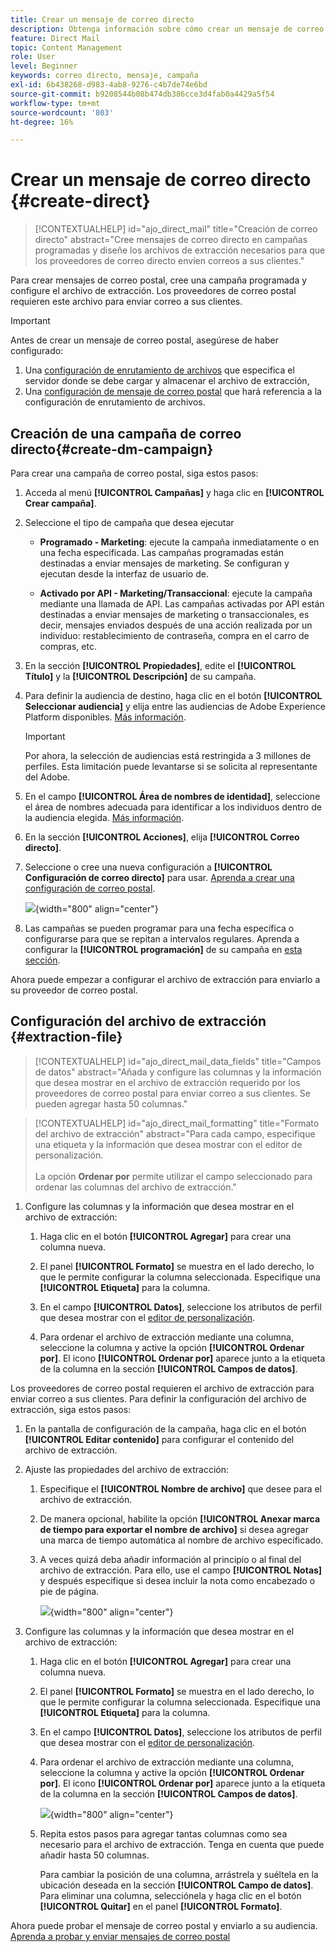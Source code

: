```yaml
---
title: Crear un mensaje de correo directo
description: Obtenga información sobre cómo crear un mensaje de correo postal en Journey Optimizer
feature: Direct Mail
topic: Content Management
role: User
level: Beginner
keywords: correo directo, mensaje, campaña
exl-id: 6b438268-d983-4ab8-9276-c4b7de74e6bd
source-git-commit: b9208544b08b474db386cce3d4fab0a4429a5f54
workflow-type: tm+mt
source-wordcount: '803'
ht-degree: 16%

---
```


# Crear un mensaje de correo directo {#create-direct}

>[!CONTEXTUALHELP]
>id="ajo_direct_mail"
>title="Creación de correo directo"
>abstract="Cree mensajes de correo directo en campañas programadas y diseñe los archivos de extracción necesarios para que los proveedores de correo directo envíen correos a sus clientes."

Para crear mensajes de correo postal, cree una campaña programada y configure el archivo de extracción. Los proveedores de correo postal requieren este archivo para enviar correo a sus clientes.

>[!IMPORTANT]
>
>Antes de crear un mensaje de correo postal, asegúrese de haber configurado:
>
>1. Una [configuración de enrutamiento de archivos](../direct-mail/direct-mail-configuration.md#file-routing-configuration) que especifica el servidor donde se debe cargar y almacenar el archivo de extracción,
>1. Una [configuración de mensaje de correo postal](../direct-mail/direct-mail-configuration.md#direct-mail-surface) que hará referencia a la configuración de enrutamiento de archivos.


## Creación de una campaña de correo directo{#create-dm-campaign}

Para crear una campaña de correo postal, siga estos pasos:

1. Acceda al menú **[!UICONTROL Campañas]** y haga clic en **[!UICONTROL Crear campaña]**.

1. Seleccione el tipo de campaña que desea ejecutar

   * **Programado - Marketing**: ejecute la campaña inmediatamente o en una fecha especificada. Las campañas programadas están destinadas a enviar mensajes de marketing. Se configuran y ejecutan desde la interfaz de usuario de.

   * **Activado por API - Marketing/Transaccional**: ejecute la campaña mediante una llamada de API. Las campañas activadas por API están destinadas a enviar mensajes de marketing o transaccionales, es decir, mensajes enviados después de una acción realizada por un individuo: restablecimiento de contraseña, compra en el carro de compras, etc.

1. En la sección **[!UICONTROL Propiedades]**, edite el **[!UICONTROL Título]** y la **[!UICONTROL Descripción]** de su campaña.

1. Para definir la audiencia de destino, haga clic en el botón **[!UICONTROL Seleccionar audiencia]** y elija entre las audiencias de Adobe Experience Platform disponibles. [Más información](../audience/about-audiences.md).

   >[!IMPORTANT]
   >
   >Por ahora, la selección de audiencias está restringida a 3 millones de perfiles. Esta limitación puede levantarse si se solicita al representante del Adobe.

1. En el campo **[!UICONTROL Área de nombres de identidad]**, seleccione el área de nombres adecuada para identificar a los individuos dentro de la audiencia elegida. [Más información](../event/about-creating.md#select-the-namespace).

1. En la sección **[!UICONTROL Acciones]**, elija **[!UICONTROL Correo directo]**.

1. Seleccione o cree una nueva configuración a **[!UICONTROL Configuración de correo directo]** para usar. [Aprenda a crear una configuración de correo postal](direct-mail-configuration.md#direct-mail-surface).

   ![](assets/direct-mail-campaign.png){width="800" align="center"}

1. Las campañas se pueden programar para una fecha específica o configurarse para que se repitan a intervalos regulares. Aprenda a configurar la **[!UICONTROL programación]** de su campaña en [esta sección](../campaigns/create-campaign.md#schedule).

Ahora puede empezar a configurar el archivo de extracción para enviarlo a su proveedor de correo postal.

## Configuración del archivo de extracción {#extraction-file}

>[!CONTEXTUALHELP]
>id="ajo_direct_mail_data_fields"
>title="Campos de datos"
>abstract="Añada y configure las columnas y la información que desea mostrar en el archivo de extracción requerido por los proveedores de correo postal para enviar correo a sus clientes. Se pueden agregar hasta 50 columnas."

>[!CONTEXTUALHELP]
>id="ajo_direct_mail_formatting"
>title="Formato del archivo de extracción"
>abstract="Para cada campo, especifique una etiqueta y la información que desea mostrar con el editor de personalización. <br/><br/> La opción <b>Ordenar por</b> permite utilizar el campo seleccionado para ordenar las columnas del archivo de extracción."

1. Configure las columnas y la información que desea mostrar en el archivo de extracción:

   1. Haga clic en el botón **[!UICONTROL Agregar]** para crear una columna nueva.

   1. El panel **[!UICONTROL Formato]** se muestra en el lado derecho, lo que le permite configurar la columna seleccionada. Especifique una **[!UICONTROL Etiqueta]** para la columna.

   1. En el campo **[!UICONTROL Datos]**, seleccione los atributos de perfil que desea mostrar con el [editor de personalización](../personalization/personalization-build-expressions.md).

   1. Para ordenar el archivo de extracción mediante una columna, seleccione la columna y active la opción **[!UICONTROL Ordenar por]**. El icono **[!UICONTROL Ordenar por]** aparece junto a la etiqueta de la columna en la sección **[!UICONTROL Campos de datos]**.

Los proveedores de correo postal requieren el archivo de extracción para enviar correo a sus clientes. Para definir la configuración del archivo de extracción, siga estos pasos:

1. En la pantalla de configuración de la campaña, haga clic en el botón **[!UICONTROL Editar contenido]** para configurar el contenido del archivo de extracción.

1. Ajuste las propiedades del archivo de extracción:

   1. Especifique el **[!UICONTROL Nombre de archivo]** que desee para el archivo de extracción.

   1. De manera opcional, habilite la opción **[!UICONTROL Anexar marca de tiempo para exportar el nombre de archivo]** si desea agregar una marca de tiempo automática al nombre de archivo especificado.

   1. A veces quizá deba añadir información al principio o al final del archivo de extracción. Para ello, use el campo **[!UICONTROL Notas]** y después especifique si desea incluir la nota como encabezado o pie de página.

      ![](assets/direct-mail-properties.png){width="800" align="center"}

1. Configure las columnas y la información que desea mostrar en el archivo de extracción:

   1. Haga clic en el botón **[!UICONTROL Agregar]** para crear una columna nueva.

   1. El panel **[!UICONTROL Formato]** se muestra en el lado derecho, lo que le permite configurar la columna seleccionada. Especifique una **[!UICONTROL Etiqueta]** para la columna.

   1. En el campo **[!UICONTROL Datos]**, seleccione los atributos de perfil que desea mostrar con el [editor de personalización](../personalization/personalization-build-expressions.md).

   1. Para ordenar el archivo de extracción mediante una columna, seleccione la columna y active la opción **[!UICONTROL Ordenar por]**. El icono **[!UICONTROL Ordenar por]** aparece junto a la etiqueta de la columna en la sección **[!UICONTROL Campos de datos]**.

      ![](assets/direct-mail-content.png){width="800" align="center"}

   1. Repita estos pasos para agregar tantas columnas como sea necesario para el archivo de extracción. Tenga en cuenta que puede añadir hasta 50 columnas.

      Para cambiar la posición de una columna, arrástrela y suéltela en la ubicación deseada en la sección **[!UICONTROL Campo de datos]**. Para eliminar una columna, selecciónela y haga clic en el botón **[!UICONTROL Quitar]** en el panel **[!UICONTROL Formato]**.

Ahora puede probar el mensaje de correo postal y enviarlo a su audiencia. [Aprenda a probar y enviar mensajes de correo postal](test-send-direct-mail.md)
